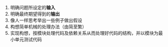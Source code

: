 1. 明确问题所设定的**输入**
2. 明确最终期望得到的**输出**
3. 像人一样思考举出一些例子做出假设
4. 构想简单机械的处理办法（由简至繁）
5. 实现构想，按模块处理代码及依赖关系从而处理好代码的结构，并以模块为最小单元测试代码